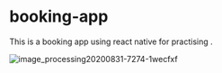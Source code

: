 # booking-app

This is a booking app using react native for practising .

![image_processing20200831-7274-1wecfxf](https://user-images.githubusercontent.com/73201789/178159088-de664b36-8953-4477-b7e1-ef0e98ff2138.png)
